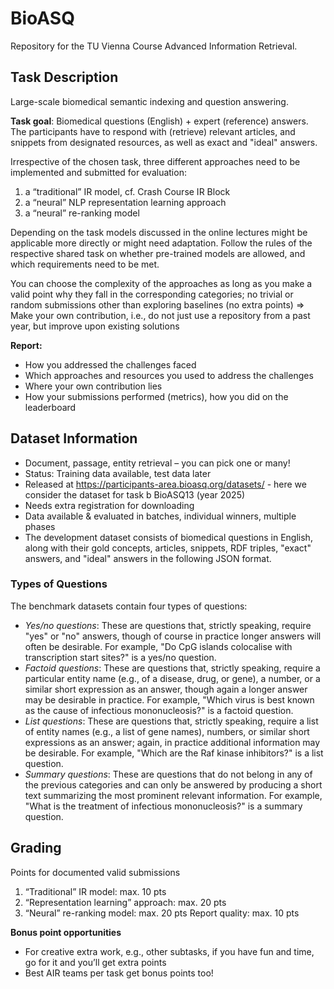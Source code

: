 # BioASQ 
Repository for the TU Vienna Course Advanced Information Retrieval.

## Task Description

Large-scale biomedical semantic indexing and question answering. 

__Task goal__: Biomedical questions (English) + expert (reference) answers.
The participants have to respond with (retrieve) relevant articles, and
snippets from designated resources, as well as exact and "ideal"
answers.

Irrespective of the chosen task, three different approaches need to be
implemented and submitted for evaluation:
1. a “traditional” IR model, cf. Crash Course IR Block
2. a “neural” NLP representation learning approach
3. a “neural” re-ranking model

Depending on the task models discussed in the online lectures might
be applicable more directly or might need adaptation. Follow the rules of the respective shared task on whether pre-trained
models are allowed, and which requirements need to be met.

You can choose the complexity of the approaches as long as you make
a valid point why they fall in the corresponding categories; no trivial
or random submissions other than exploring baselines (no extra points)
$\Rightarrow$ Make your own contribution, i.e., do not just use a repository from a
past year, but improve upon existing solutions

__Report:__
- How you addressed the challenges faced
- Which approaches and resources you used to address the challenges
- Where your own contribution lies
- How your submissions performed (metrics), how you did on the leaderboard

## Dataset Information

- Document, passage, entity retrieval – you can pick one or many!
- Status: Training data available, test data later
- Released at https://participants-area.bioasq.org/datasets/ - here we consider the dataset for task b BioASQ13 (year 2025)
- Needs extra registration for downloading
- Data available & evaluated in batches, individual winners, multiple phases
- The development dataset consists of biomedical questions in English, along with their gold concepts, articles, snippets, RDF triples, "exact" answers, and "ideal" answers in the following JSON format.


### Types of Questions

The benchmark datasets contain four types of questions:
- _Yes/no questions_: These are questions that, strictly speaking, require "yes" or "no" answers, though of course in practice longer answers will often be desirable. For example, "Do CpG islands colocalise with transcription start sites?" is a yes/no question.
- _Factoid questions_: These are questions that, strictly speaking, require a particular entity name (e.g., of a disease, drug, or gene), a number, or a similar short expression as an answer, though again a longer answer may be desirable in practice. For example, "Which virus is best known as the cause of infectious mononucleosis?" is a factoid question.
- _List questions_: These are questions that, strictly speaking, require a list of entity names (e.g., a list of gene names), numbers, or similar short expressions as an answer; again, in practice additional information may be desirable. For example, "Which are the Raf kinase inhibitors?" is a list question.
- _Summary questions_: These are questions that do not belong in any of the previous categories and can only be answered by producing a short text summarizing the most prominent relevant information. For example, "What is the treatment of infectious mononucleosis?" is a summary question.

## Grading

Points for documented valid submissions
1. “Traditional” IR model: max. 10 pts
2. “Representation learning” approach: max. 20 pts
3. “Neural” re-ranking model: max. 20 pts
Report quality: max. 10 pts

__Bonus point opportunities__
- For creative extra work, e.g., other subtasks, if you have fun and time, go for it and you’ll get extra points
- Best AIR teams per task get bonus points too!

